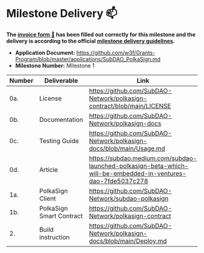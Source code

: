 # Milestone Delivery :mailbox:

**The [invoice form :pencil:](https://docs.google.com/forms/d/e/1FAIpQLSdSqj2vYjvpiIytkjcc40Pwl0Eg76WGUAq5L9e8eFuuOegmLw/viewform) has been filled out correctly for this milestone and the delivery is according to the official [milestone delivery guidelines](https://github.com/w3f/General-Grants-Program/blob/master/grants/milestone-deliverables-guidelines.md).**

- **Application Document:** https://github.com/w3f/Grants-Program/blob/master/applications/SubDAO_PolkaSign.md
- **Milestone Number:** Milestone 1

| Number | Deliverable              | Link                                                                                                         | Notes |
| ------ | ------------------------ | ------------------------------------------------------------------------------------------------------------ | ----- |
| 0a.    | License                  | https://github.com/SubDAO-Network/polkasign-contract/blob/main/LICENSE                                       | MIT   |
| 0b.    | Documentation            | https://github.com/SubDAO-Network/polkasign-docs                                                             |       |
| 0c.    | Testing Guide            | https://github.com/SubDAO-Network/polkasign-docs/blob/main/Usage.md                                          |       |
| 0d.    | Article                  | https://subdao.medium.com/subdao-launched-polkasign-beta-which-will-be-embedded-in-ventures-dao-7fde5037c278 |       |
| 1a.    | PolkaSign Client         | https://github.com/SubDAO-Network/subdao-polkasign                                                           |       |
| 1b.    | PolkaSign Smart Contract | https://github.com/SubDAO-Network/polkasign-contract                                                         |       |
| 2.     | Build instruction        | https://github.com/SubDAO-Network/polkasign-docs/blob/main/Deploy.md                                         |       |
